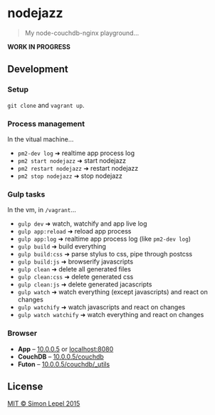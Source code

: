 nodejazz
========

  > My node-couchdb-nginx playground…

**WORK IN PROGRESS**


## Development


### Setup

`git clone` and `vagrant up`.


### Process management

In the vitual machine…

  - `pm2-dev log` ➜ realtime app process log
  - `pm2 start nodejazz` ➜ start nodejazz
  - `pm2 restart nodejazz` ➜ restart nodejazz
  - `pm2 stop nodejazz` ➜ stop nodejazz


### Gulp tasks

In the vm, in `/vagrant`…

  - `gulp dev` ➜ watch, watchify and app live log
  - `gulp app:reload` ➜ reload app process
  - `gulp app:log` ➜ realtime app process log (like `pm2-dev log`)
  - `gulp build` ➜ build everything
  - `gulp build:css` ➜ parse stylus to css, pipe through postcss
  - `gulp build:js` ➜ browserify javascripts
  - `gulp clean` ➜ delete all generated files
  - `gulp clean:css` ➜ delete generated css
  - `gulp clean:js` ➜ delete generated jacascripts
  - `gulp watch` ➜ watch everything (except javascripts) and react on changes
  - `gulp watchify` ➜ watch javascripts and react on changes
  - `gulp watch watchify` ➜ watch everything and react on changes


### Browser

  - **App** – [10.0.0.5](http://10.0.0.5/) or [localhost:8080](http://localhost:8080/)
  - **CouchDB** – [10.0.0.5/couchdb](http://10.0.0.5/couchdb)
  - **Futon** – [10.0.0.5/couchdb/_utils](http://10.0.0.5/couchdb/_utils)


## License

[MIT &copy; Simon Lepel 2015](http://simbo.mit-license.org/)
